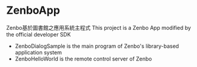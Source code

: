 # ZenboApp
Zenbo基於圖書館之應用系統主程式
This project is a Zenbo App modified by the official developer SDK
* ZenboDialogSample is the main program of Zenbo's library-based application system
* ZenboHelloWorld is the remote control server of Zenbo

